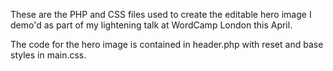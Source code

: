 These are the PHP and CSS files used to create the editable hero image I demo'd as part of my lightening talk at WordCamp London this April.  

The code for the hero image is contained in header.php with reset and base styles in main.css.

